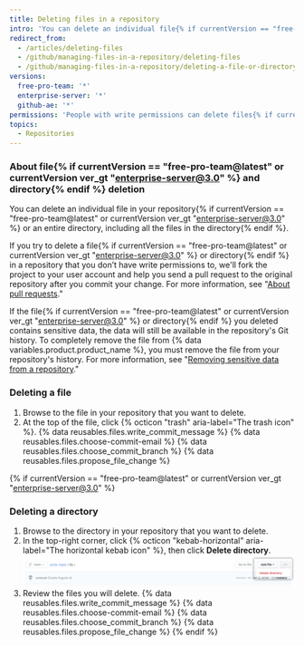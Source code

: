 ```yaml
---
title: Deleting files in a repository
intro: 'You can delete an individual file{% if currentVersion == "free-pro-team@latest" or currentVersion ver_gt "enterprise-server@3.0" %} or an entire directory{% endif %} in your repository on {% data variables.product.product_name %}.'
redirect_from:
  - /articles/deleting-files
  - /github/managing-files-in-a-repository/deleting-files
  - /github/managing-files-in-a-repository/deleting-a-file-or-directory
versions:
  free-pro-team: '*'
  enterprise-server: '*'
  github-ae: '*'
permissions: 'People with write permissions can delete files{% if currentVersion == "free-pro-team@latest" or currentVersion ver_gt "enterprise-server@3.0" %} or directories{% endif %} in a repository.'
topics:
  - Repositories
---
```


### About file{% if currentVersion == "free-pro-team@latest" or currentVersion ver_gt "enterprise-server@3.0" %} and directory{% endif %} deletion

You can delete an individual file in your repository{% if currentVersion == "free-pro-team@latest" or currentVersion ver_gt "enterprise-server@3.0" %} or an entire directory, including all the files in the directory{% endif %}.

If you try to delete a file{% if currentVersion == "free-pro-team@latest" or currentVersion ver_gt "enterprise-server@3.0" %} or directory{% endif %} in a repository that you don’t have write permissions to, we'll fork the project to your user account and help you send a pull request to the original repository after you commit your change. For more information, see "[About pull requests](/github/collaborating-with-issues-and-pull-requests/about-pull-requests)."

If the file{% if currentVersion == "free-pro-team@latest" or currentVersion ver_gt "enterprise-server@3.0" %} or directory{% endif %} you deleted contains sensitive data, the data will still be available in the repository's Git history. To completely remove the file from {% data variables.product.product_name %}, you must remove the file from your repository's history. For more information, see "[Removing sensitive data from a repository](/github/authenticating-to-github/removing-sensitive-data-from-a-repository)."

### Deleting a file

1. Browse to the file in your repository that you want to delete.
2. At the top of the file, click
{% octicon "trash" aria-label="The trash icon" %}.
{% data reusables.files.write_commit_message %}
{% data reusables.files.choose-commit-email %}
{% data reusables.files.choose_commit_branch %}
{% data reusables.files.propose_file_change %}

{% if currentVersion == "free-pro-team@latest" or currentVersion ver_gt "enterprise-server@3.0" %}
### Deleting a directory

1. Browse to the directory in your repository that you want to delete.
1. In the top-right corner, click {% octicon "kebab-horizontal" aria-label="The horizontal kebab icon" %}, then click **Delete directory**. ![Button to delete a directory](/assets/images/help/repository/delete-directory-button.png)
1. Review the files you will delete.
{% data reusables.files.write_commit_message %}
{% data reusables.files.choose-commit-email %}
{% data reusables.files.choose_commit_branch %}
{% data reusables.files.propose_file_change %}
{% endif %}
